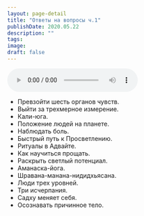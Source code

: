 ```yaml
---
layout: page-detail
title: "Ответы на вопросы ч.1"
publishDate: 2020.05.22
description: ""
tags:
image:
draft: false
---
```


<audio title="2020.05.22 - Ответы на вопросы ч.1.mp3" src="/upload/iblock/278/27885556ce05dc9f0d9307ac56174a51.mp3" controls=""></audio>

* Превзойти шесть органов чувств.
* Выйти за трехмерное измерение.
* Кали-юга.
* Положение людей на планете.
* Наблюдать боль.
* Быстрый путь к Просветлению.
* Ритуалы в Адвайте.
* Как научиться прощать.
* Раскрыть светлый потенциал.
* Аманаска-йога.
* Шравана-манана-нидидхьясана.
* Люди трех уровней.
* Три исчерпания.
* Садху меняет себя.
* Осознавать причинное тело.

  
